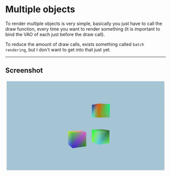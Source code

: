 # Multiple objects

To render multiple objects is very simple, 
basically you just have to call the draw function, every time
you want to render something (it is important to bind the VAO of 
each just before the draw call).

To reduce the amount of draw calls, exists something called `batch rendering`, but 
I don't want to get into that just yet.

---
## Screenshot
![Image](res/multiple_objects.png)